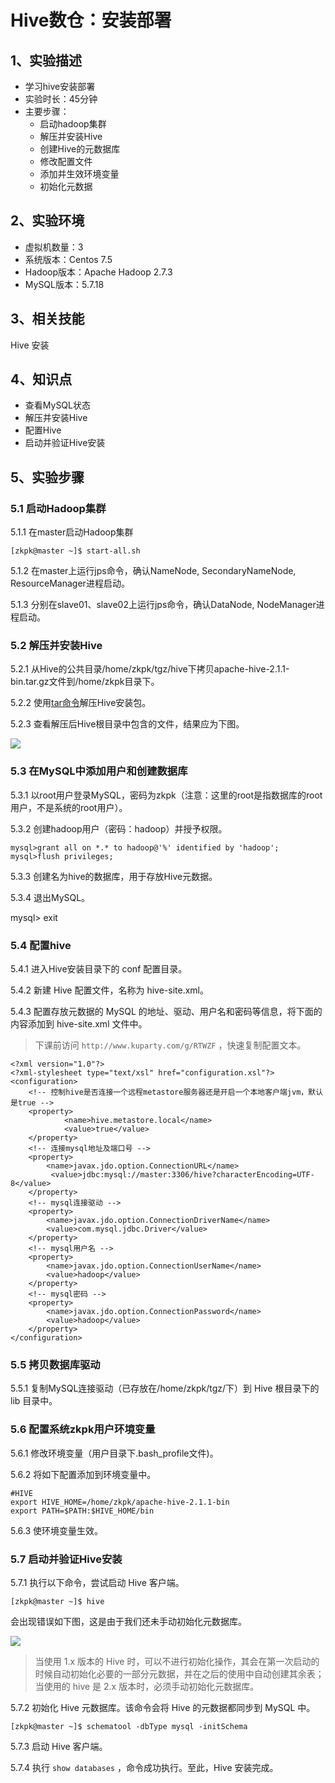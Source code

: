 # Hive数仓：安装部署
## 1、实验描述

* 学习hive安装部署
* 实验时长：45分钟
* 主要步骤：
    * 启动hadoop集群
    * 解压并安装Hive
    * 创建Hive的元数据库
    * 修改配置文件
    * 添加并生效环境变量
    * 初始化元数据

## 2、实验环境

* 虚拟机数量：3
* 系统版本：Centos 7.5
* Hadoop版本：Apache Hadoop 2.7.3
* MySQL版本：5.7.18

## 3、相关技能

Hive 安装

## 4、知识点

* 查看MySQL状态
* 解压并安装Hive
* 配置Hive
* 启动并验证Hive安装

## 5、实验步骤

### 5.1 启动Hadoop集群

5.1.1 在master启动Hadoop集群

```
[zkpk@master ~]$ start-all.sh
```

5.1.2 在master上运行jps命令，确认NameNode, SecondaryNameNode, ResourceManager进程启动。

5.1.3 分别在slave01、slave02上运行jps命令，确认DataNode, NodeManager进程启动。

### 5.2 解压并安装Hive

5.2.1 从Hive的公共目录/home/zkpk/tgz/hive下拷贝apache-hive-2.1.1-bin.tar.gz文件到/home/zkpk目录下。

5.2.2 使用[tar命令](https://man.linuxde.net/tar)解压Hive安装包。

5.2.3 查看解压后Hive根目录中包含的文件，结果应为下图。

![](http://10.105.222.200/upload/image/document/init/8ec4b7ea-f4cd-4b75-b1af-ad3a043eea74/04c38909c6959b519890529904cb5ccb.png)

### 5.3 在MySQL中添加用户和创建数据库

5.3.1 以root用户登录MySQL，密码为zkpk（注意：这里的root是指数据库的root用户，不是系统的root用户）。

5.3.2 创建hadoop用户（密码：hadoop）并授予权限。

```
mysql>grant all on *.* to hadoop@'%' identified by 'hadoop';
mysql>flush privileges;
```

5.3.3 创建名为hive的数据库，用于存放Hive元数据。

5.3.4 退出MySQL。

mysql> exit

### 5.4 配置hive

5.4.1 进入Hive安装目录下的 conf 配置目录。

5.4.2 新建 Hive 配置文件，名称为 hive-site.xml。

5.4.3 配置存放元数据的 MySQL 的地址、驱动、用户名和密码等信息，将下面的内容添加到 hive-site.xml 文件中。

> 下课前访问 `http://www.kuparty.com/g/RTWZF` ，快速复制配置文本。

```
<?xml version="1.0"?>
<?xml-stylesheet type="text/xsl" href="configuration.xsl"?>
<configuration>
    <!-- 控制hive是否连接一个远程metastore服务器还是开启一个本地客户端jvm，默认是true -->
    <property>
            <name>hive.metastore.local</name>
            <value>true</value>
    </property>
    <!-- 连接mysql地址及端口号 -->
    <property>
        <name>javax.jdo.option.ConnectionURL</name>
         <value>jdbc:mysql://master:3306/hive?characterEncoding=UTF-8</value>
    </property>
    <!-- mysql连接驱动 -->
    <property>
        <name>javax.jdo.option.ConnectionDriverName</name>
        <value>com.mysql.jdbc.Driver</value>
    </property>
    <!-- mysql用户名 -->
    <property>
        <name>javax.jdo.option.ConnectionUserName</name>
        <value>hadoop</value>
    </property>
    <!-- mysql密码 -->
    <property>
        <name>javax.jdo.option.ConnectionPassword</name>
        <value>hadoop</value>
    </property>
</configuration>
```

### 5.5 拷贝数据库驱动

5.5.1 复制MySQL连接驱动（已存放在/home/zkpk/tgz/下）到 Hive 根目录下的 lib 目录中。

### 5.6 配置系统zkpk用户环境变量

5.6.1 修改环境变量（用户目录下.bash_profile文件)。

5.6.2 将如下配置添加到环境变量中。

```
#HIVE
export HIVE_HOME=/home/zkpk/apache-hive-2.1.1-bin
export PATH=$PATH:$HIVE_HOME/bin
```

5.6.3 使环境变量生效。

### 5.7 启动并验证Hive安装

5.7.1 执行以下命令，尝试启动 Hive 客户端。

```
[zkpk@master ~]$ hive
```

会出现错误如下图，这是由于我们还未手动初始化元数据库。

![](http://10.105.222.200/upload/image/document/init/8ec4b7ea-f4cd-4b75-b1af-ad3a043eea74/ff860933ebc1452849781a1f930860be.png)

> 当使用 1.x 版本的 Hive 时，可以不进行初始化操作，其会在第一次启动的时候自动初始化必要的一部分元数据，并在之后的使用中自动创建其余表；当使用的 hive 是 2.x 版本时，必须手动初始化元数据库。

5.7.2 初始化 Hive 元数据库。该命令会将 Hive 的元数据都同步到 MySQL 中。

```
[zkpk@master ~]$ schematool -dbType mysql -initSchema
```

5.7.3 启动 Hive 客户端。

5.7.4 执行 `show databases` ，命令成功执行。至此，Hive 安装完成。